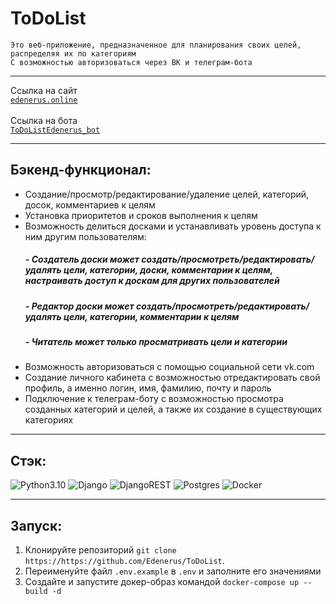 # ToDoList

    Это веб-приложение, предназначенное для планирования своих целей, распределяя их по категориям
    С возможностью авторизоваться через ВК и телеграм-бота

___

Ссылка на сайт \
[`edenerus.online`](http://edenerus.online:8001) \
\
Ссылка на бота \
[`ToDoListEdenerus_bot`](https://t.me/ToDoListEdenerus_bot)
___

## Бэкенд-функционал:

- Создание/просмотр/редактирование/удаление целей, категорий, досок, комментариев к целям
- Установка приоритетов и сроков выполнения к целям
- Возможность делиться досками и устанавливать уровень доступа к ним другим пользователям: 
    ##### - Создатель доски может создать/просмотреть/редактировать/удалять цели, категории, доски, комментарии к целям, настраивать доступ к доскам для других пользователей
    ##### - Редактор доски может создать/просмотреть/редактировать/удалять цели, категории, комментарии к целям
    ##### - Читатель может только просматривать цели и категории
- Возможность авторизоваться с помощью социальной сети vk.com
- Создание личного кабинета с возможностью отредактировать свой профиль, а именно логин, имя, фамилию, почту и пароль
- Подключение к телеграм-боту с возможностью просмотра созданных категорий и целей, а также их создание в существующих категориях
___

## Стэк:

![Python3.10](https://img.shields.io/badge/-Python3.10-blue)
![Django](https://img.shields.io/badge/-Django-blue)
![DjangoREST](https://img.shields.io/badge/-DjangoREST-blue)
![Postgres](https://img.shields.io/badge/-Postgres-blue)
![Docker](https://img.shields.io/badge/-Docker-blue)

___

## Запуск:

1) Клонируйте репозиторий
`git clone https://https://github.com/Edenerus/ToDoList`.
2) Переименуйте файл `.env.example` в `.env` и заполните его значениями
3) Создайте и запустите докер-образ командой `docker-compose up --build -d`